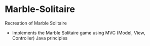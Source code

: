 # Marble-Solitaire
Recreation of Marble Solitaire
- Implements the Marble Solitaire game using MVC (Model, View, Controller) Java principles

